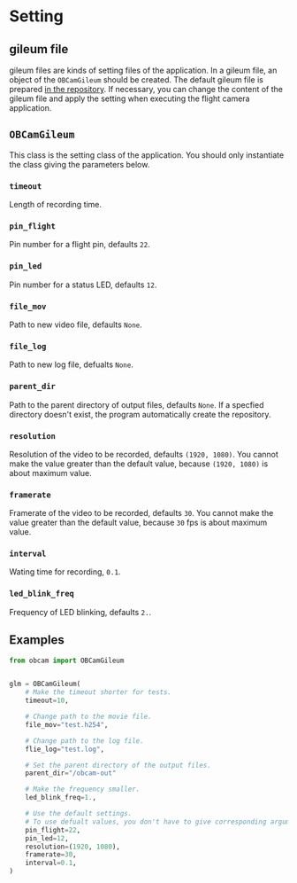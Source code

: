 # Setting

## gileum file

gileum files are kinds of setting files of the application. In a gileum file, an object of the `OBCamGileum` should be created. The default gileum file is prepared [in the repository](https://github.com/FROM-THE-EARTH/obcam/blob/main/glm.py). If necessary, you can change the content of the gileum file and apply the setting when executing the flight camera application.

## `OBCamGileum`

This class is the setting class of the application. You should only instantiate the class giving the parameters below.

### `timeout`

Length of recording time.

### `pin_flight`

Pin number for a flight pin, defaults `22`.

### `pin_led`

Pin number for a status LED, defaults `12`.

### `file_mov`

Path to new video file, defaults `None`.

### `file_log`

Path to new log file, defualts `None`.

### `parent_dir`

Path to the parent directory of output files, defaults `None`. If a specfied directory doesn't exist, the program automatically create the repository.

### `resolution`

Resolution of the video to be recorded, defaults `(1920, 1080)`. You cannot make the value greater than the default value, because `(1920, 1080)` is about maximum value.


### `framerate`

Framerate of the video to be recorded, defaults `30`. You cannot make the value greater than the default value, because `30` fps is about maximum value.

### `interval`

Wating time for recording, `0.1`.

### `led_blink_freq`

Frequency of LED blinking, defaults `2.`.

## Examples

```python
from obcam import OBCamGileum


glm = OBCamGileum(
    # Make the timeout shorter for tests.
    timeout=10,

    # Change path to the movie file.
    file_mov="test.h254",

    # Change path to the log file.
    flie_log="test.log",

    # Set the parent directory of the output files.
    parent_dir="/obcam-out"

    # Make the frequency smaller.
    led_blink_freq=1.,

    # Use the default settings.
    # To use defualt values, you don't have to give corresponding arguments.
    pin_flight=22,
    pin_led=12,
    resolution=(1920, 1080),
    framerate=30,
    interval=0.1,
)
```
